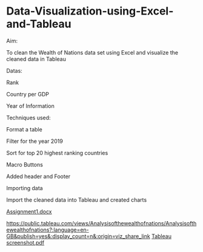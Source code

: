# Data-Visualization-using-Excel-and-Tableau
Aim:

To clean the Wealth of Nations data set using Excel and visualize the cleaned data in Tableau

Datas:

   Rank

   Country per GDP

   Year of Information

   Techniques used:

Format a table

Filter for the year 2019

Sort for top 20 highest ranking countries

Macro Buttons

Added header and Footer

Importing data

Import the cleaned data into Tableau and created charts

[Assignment1.docx](https://github.com/sowmyaece44/Data-Visualization-using-Excel-and-Tableau/files/11110731/Assignment1.docx)


https://public.tableau.com/views/Analysisofthewealthofnations/Analysisofthewealthofnations?:language=en-GB&publish=yes&:display_count=n&:origin=viz_share_link
[Tableau screenshot.pdf](https://github.com/sowmyaece44/Data-Visualization-using-Excel-and-Tableau/files/11111539/Tableau.screenshot.pdf)
